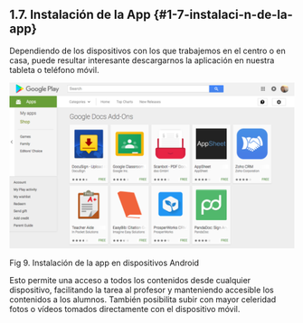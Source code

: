 ## 1.7\. Instalación de la App {#1-7-instalaci-n-de-la-app}

Dependiendo de los dispositivos con los que trabajemos en el centro o en casa, puede resultar interesante descargarnos la aplicación en nuestra tableta o teléfono móvil.

![Mod1_9.png](../assets/mod19.png)

Fig 9\. Instalación de la app en dispositivos Android

Esto permite una acceso a todos los contenidos desde cualquier dispositivo, facilitando la tarea al profesor y manteniendo accesible los contenidos a los alumnos. También posibilita subir con mayor celeridad fotos o vídeos tomados directamente con el dispositivo móvil.